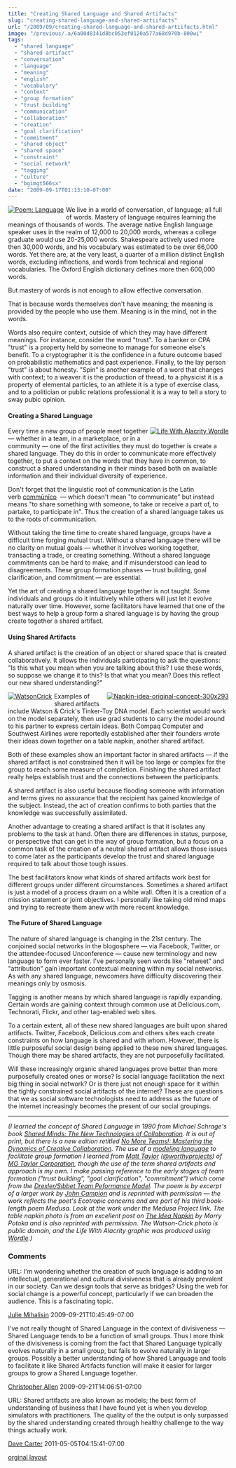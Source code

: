 ```yaml
---
title: "Creating Shared Language and Shared Artifacts"
slug: "creating-shared-language-and-shared-artiifacts"
url: "/2009/09/creating-shared-language-and-shared-artiifacts.html"
image: "/previous/.a/6a00d8341d8bc053ef0120a577a68d970b-800wi"
tags:
  - "shared language"
  - "shared artifact"
  - "conversation"
  - "language"
  - "meaning"
  - "english"
  - "vocabulary"
  - "context"
  - "group formation"
  - "trust building"
  - "communication"
  - "collaboration"
  - "creation"
  - "goal clarification"
  - "commitment"
  - "shared object"
  - "shared space"
  - "constraint"
  - "social network"
  - "tagging"
  - "culture"
  - "bgimgt566sx"
date: "2009-09-17T01:13:10-07:00"
---
```

<p><a href="http://worldatuningfork.com/John/medusaosxPDF.pdf#page=203" style="float: left;"><img alt="Poem: Language" border="0" class="at-xid-6a00d8341d8bc053ef0120a577a68d970b " src="/previous/.a/6a00d8341d8bc053ef0120a577a68d970b-800wi" style="margin: 0px 5px 5px 0px;" title="Poem: Language" /></a>We live in a world of conversation, of language; all full of words. Mastery of language requires learning the meanings of thousands of words. The average native English language speaker uses in the realm of 12,000 to 20,000 words, whereas a college graduate would use 20-25,000 words. Shakespeare actively used more then 30,000 words, and his vocabulary was estimated to be over 66,000 words. Yet there are, at the very least, a quarter of a million distinct English words, excluding inflections, and words from technical and regional vocabularies. The Oxford English dictionary defines more then 600,000 words.</p>
<p>But mastery of words is not enough to allow effective conversation.</p>
<p>That is because words themselves don&#39;t have meaning; the meaning is provided by the people who use them. Meaning is in the mind, not in the words.</p>
<p>Words also require context, outside of which they may have different meanings. For instance, consider the word &quot;trust&quot;. To a banker or CPA &quot;trust&quot; is a property held by someone to manage for someone else&#39;s benefit. To a cryptographer it is the confidence in a future outcome based on probabilistic mathematics and past experience. Finally, to the lay person &quot;trust&quot; is about honesty. &quot;Spin&quot; is another example of a word that changes with context; to a weaver it is the production of thread, to a physicist it is a property of elemental particles, to an athlete it is a type of exercise class, and to a politician or public relations professional it is a way to tell a story to sway pubic opinion.</p>
<h4>Creating a Shared Language</h4>
<p></p>
<p><a href="/previous/.a/6a00d8341d8bc053ef0120a577c005970b-pi" style="float: right;"><img alt="Life With Alacrity Wordle" class="at-xid-6a00d8341d8bc053ef0120a577c005970b " src="/previous/.a/6a00d8341d8bc053ef0120a577c005970b-320pi" style="margin: 0px 0px 5px 5px;" title="Life With Alacrity Wordle" /></a>Every time a new group of people meet together — whether in a team, in a marketplace, or in a community — one of the first activities they must do together is create a shared language. They do this in order to communicate more effectively together, to put a context on the words that they have in common, to construct a shared understanding in their minds based both on available information and their individual diversity of experience.</p>
<p>Don&#39;t forget that the linguistic root of communication is the Latin verb&#0160;<a href="http://artfl.uchicago.edu/cgi-bin/philologic/getobject.pl?c.18:3557.lewshort" title="Latin definition of commūnĭco">commūnĭco</a>&#0160;&#0160;— which doesn&#39;t mean &quot;to communicate&quot; but instead means &quot;to share something with someone, to take or receive a part of, to partake, to participate in&quot;. Thus the creation of a shared language takes us to the roots of communication.</p>
<p>Without taking the time time to create shared language, groups have a difficult time forging mutual trust. Without a shared language there will be no clarity on mutual goals — whether it involves working together, transacting a trade, or creating something. Without a shared language commitments can be hard to make, and if misunderstood can lead to disagreements. These group formation phases — trust building, goal clarification, and commitment — are essential.</p>
<p>Yet the art of creating a shared language together is not taught. Some individuals and groups do it intuitively while others will just let it evolve naturally over time. However, some facilitators have learned that one of the best ways to help a group form a shared language is by having the group create together a shared artifact.</p>
<h4>Using Shared Artifacts</h4>
<p>A shared artifact is the creation of an object or shared space that is created collaboratively. It allows the individuals participating to ask the questions: &quot;Is this what you mean when you are talking about this? I use these words, so suppose we change it to this? Is that what you mean? Does this reflect our new shared understanding?&quot;</p>
<p><a href="/previous/.a/6a00d8341d8bc053ef0120a5ce5085970c-pi" style="float: left;"><img alt="WatsonCrick" class="at-xid-6a00d8341d8bc053ef0120a5ce5085970c " src="/previous/.a/6a00d8341d8bc053ef0120a5ce5085970c-120pi" style="margin: 0px 5px 5px 0px;" title="WatsonCrick" /></a><a href="/previous/.a/6a00d8341d8bc053ef0120a5ce82e4970c-pi" style="float: right;"><img alt="Napkin-idea-original-concept-300x293" class="at-xid-6a00d8341d8bc053ef0120a5ce82e4970c " src="/previous/.a/6a00d8341d8bc053ef0120a5ce82e4970c-120wi" style="margin: 0px 0px 5px 5px;" /></a> Examples of shared artifacts include Watson &amp; Crick&#39;s Tinker-Toy DNA model. Each scientist would work on the model separately, then use grad students to carry the model around to his partner to express certain ideas. Both Compaq Computer and Southwest Airlines were reportedly established after their founders wrote their ideas down together on a table napkin, another shared artifact.</p>
<p>Both of these examples show an important factor in shared artifacts — if the shared artifact is not constrained then it will be too large or complex for the group to reach some measure of completion. Finishing the shared artifact really helps establish trust and the connections between the participants.</p>
<p>A shared artifact is also useful because flooding someone with information and terms gives no assurance that the recipient has gained knowledge of the subject. Instead, the act of creation confirms to both parties that the knowledge was successfully assimilated.</p>
<p>Another advantage to creating a shared artifact is that it isolates any problems to the task at hand. Often there are differences in status, purpose, or perspective that can get in the way of group formation, but a focus on a common task of the creation of a neutral shared artifact allows those issues to come later as the participants develop the trust and shared language required to talk about those tough issues.</p>
<p>The best facilitators know what kinds of shared artifacts work best for different groups under different circumstances. Sometimes a shared artifact is just a model of a process drawn on a white wall. Often it is a creation of a mission statement or joint objectives. I personally like taking old mind maps and trying to recreate them anew with more recent knowledge.</p>
<h4>The Future of Shared Language</h4>
<p>The nature of shared language is changing in the 21st century. The conjoined social networks in the blogosphere — via Facebook, Twitter, or the attendee-focused Unconference — cause new terminology and new language to form ever faster. I&#39;ve personally seen words like &quot;retweet&quot; and &quot;attribution&quot; gain important contextual meaning within my social networks. As with any shared language, newcomers have difficulty discovering their meanings only by osmosis.</p>
<p>Tagging is another means by which shared language is rapidly expanding. Certain words are gaining context through common use at Delicious.com, Technorati, Flickr, and other tag-enabled web sites.</p>
<p>To a certain extent, all of these new shared languages are built upon shared artifacts. Twitter, Facebook, Delicious.com and others sites each create constraints on how language is shared and with whom. However, there is little purposeful social design being applied to these new shared languages. Though there may be shared artifacts, they are not purposefully facilitated.</p>
<p>Will these increasingly organic shared languages prove better than more purposefully created ones or worse? Is social language facilitation the next big thing in social network? Or is there just not enough space for it within the tightly constrained social artifacts of the internet? These are questions that we as social software technologists need to address as the future of the internet increasingly becomes the present of our social groupings.</p>
<hr />
<p><em>(I learned the concept of Shared Language in 1990 from Michael Schrage&#39;s book <a href="http://www.amazon.com/Shared-Minds-New-Technologies-Collaboration/dp/0394565878">Shared Minds: The New Technologies of Collaboration</a>. It is out of print, but there is a new edition retitled <a href="http://www.amazon.com/No-More-Teams-Mastering-Collaboration/dp/0385476035/">No More Teams!: Mastering the Dynamics of Creative Collaboration</a>. The use of a <a href="http://www.mgtaylor.com/mgtaylor/glasbead/modexpl.htm">modeling language</a> to facilitate group formation I learned from <a href="http://www.matttaylor.com">Matt Taylor</a>&#0160;(<a href="http://twitter.com/worthyprojects">@worthyprojects</a>) of <a href="http://www.mgtaylor.com/">MG Taylor Corporation</a>, though the use of the term shared artifacts and approach is my own. I make passing reference to the early stages of team formation (&quot;trust building&quot;, &quot;goal clarification&quot;, &quot;commitment&quot;) which come from the <a href="http://www.grove.com/site/ourwk_gm_tp.html">Drexler/Sibbet Team Peformance Model</a>. The poem is by excerpt of a larger work by <a href="http://worldatuningfork.com/John/">John Campion</a> and is reprinted with permission — the work reflects the poet&#39;s Ecotropic concerns and are part of his third
book-length poem Medusa. Look at the work under the Medusa Project link. The table napkin photo is from an excellent post on <a href="http://createtheconditions.com/?p=304">The Idea Napkin</a> by Morry Potoka and is also reprinted with permission. The Watson-Crick photo is public domain, and the Life With Alacrity graphic was produced using <a href="http://www.wordle.net/">Wordle</a>.)</em></p>
<p></p>
<footer><h3>Comments</h3>
<div class="u-comment h-cite">
<p class="p-content p-name">URL:
I'm wondering whether the creation of such language is adding to an intellectual, generational and cultural divisiveness that is already prevalent in our society. Can we design tools that serve as bridges? Using the web for social change is a powerful concept, particularly if we can broaden the audience. This is a fascinating topic.
</p>
<a class="u-author h-card" href="#">Julie  Mihalisin</a>
<time class="dt-published" datetime="2009-09-21T10:45:49-07:00">2009-09-21T10:45:49-07:00</time>
</div>
<div class="u-comment h-cite">
<p class="p-content p-name">I've not really thought of Shared Language in the context of divisiveness — Shared Language tends to be a function of small groups. Thus I more think of the divisiveness is coming from the fact that Shared Language typically evolves naturally in a small group, but fails to evolve naturally in larger groups. Possibly a better understanding of how Shared Language and tools to facilitate it like Shared Artifacts function will make it easier for larger groups to grow a Shared Language together.
</p>
<a class="u-author h-card" href="http://www.LifeWithAlacrity.com">Christopher Allen</a>
<time class="dt-published" datetime="2009-09-21T14:06:51-07:00">2009-09-21T14:06:51-07:00</time>
</div>
<div class="u-comment h-cite">
<p class="p-content p-name">URL:
Shared artifacts are also known as models; the best form of understanding of business that I have found yet is when you develop simulators with practitioners. The quality of the the output is only surpassed by the shared understanding created through healthy challenge to the way things actually work.
</p>
<a class="u-author h-card" href="#">Dave Carter</a>
<time class="dt-published" datetime="2011-05-05T04:15:41-07:00">2011-05-05T04:15:41-07:00</time>
</div>
</footer>
<p class="previous"><a href="/previous/2009/09/creating-shared-language-and-shared-artiifacts.html" rel="syndication" class="u-syndication" >orginal layout</a></p>
